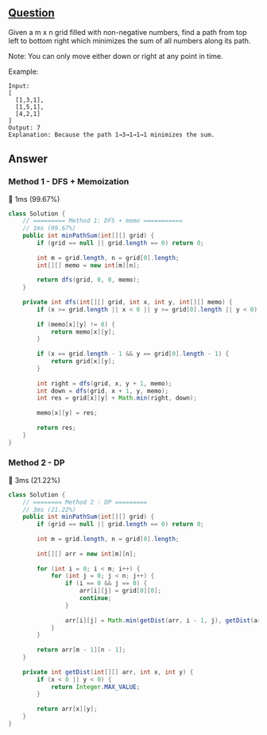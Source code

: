 ## [Question](https://leetcode.com/problems/minimum-path-sum/)

Given a m x n grid filled with non-negative numbers, find a path from top left to bottom right which minimizes the sum of all numbers along its path.

Note: You can only move either down or right at any point in time.

Example:
```
Input:
[
  [1,3,1],
  [1,5,1],
  [4,2,1]
]
Output: 7
Explanation: Because the path 1→3→1→1→1 minimizes the sum.
```

## Answer
### Method 1 - DFS + Memoization
:rocket: 1ms (99.67%) 
```java
class Solution {
    // ========= Method 1: DFS + memo ===========
    // 1ms (99.67%)
    public int minPathSum(int[][] grid) {
        if (grid == null || grid.length == 0) return 0;
        
        int m = grid.length, n = grid[0].length;
        int[][] memo = new int[m][n];
        
        return dfs(grid, 0, 0, memo);
    }
    
    private int dfs(int[][] grid, int x, int y, int[][] memo) {
        if (x >= grid.length || x < 0 || y >= grid[0].length || y < 0) return Integer.MAX_VALUE;
        
        if (memo[x][y] != 0) {
            return memo[x][y];
        }
        
        if (x == grid.length - 1 && y == grid[0].length - 1) {
            return grid[x][y];
        }
        
        int right = dfs(grid, x, y + 1, memo);
        int down = dfs(grid, x + 1, y, memo);
        int res = grid[x][y] + Math.min(right, down);
        
        memo[x][y] = res;
        
        return res;
    }
}
```
### Method 2 - DP
:turtle: 3ms (21.22%) 
```java
class Solution {
    // ======== Method 2 : DP =========
    // 3ms (21.22%)
    public int minPathSum(int[][] grid) {
        if (grid == null || grid.length == 0) return 0;
        
        int m = grid.length, n = grid[0].length;
        
        int[][] arr = new int[m][n];
        
        for (int i = 0; i < m; i++) {
            for (int j = 0; j < n; j++) {
                if (i == 0 && j == 0) {
                    arr[i][j] = grid[0][0];
                    continue;
                } 
                
                arr[i][j] = Math.min(getDist(arr, i - 1, j), getDist(arr, i, j - 1)) + grid[i][j];
            }
        }
        
        return arr[m - 1][n - 1];
    }
    
    private int getDist(int[][] arr, int x, int y) {
        if (x < 0 || y < 0) {
            return Integer.MAX_VALUE;
        }
        
        return arr[x][y];
    }
}
```
